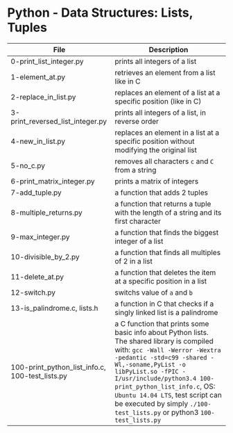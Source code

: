 # Python - Data Structures: Lists, Tuples
| File			| Description				|
|-----------------------|-----------------------------------|
|0-print_list_integer.py| prints all integers of a list	|
|1-element_at.py		| retrieves an element from a list like in C |
|2-replace_in_list.py	| replaces an element of a list at a specific position (like in C) |
|3-print_reversed_list_integer.py|  prints all integers of a list, in reverse order |
|4-new_in_list.py		| replaces an element in a list at a specific position without modifying the original list |
|5-no_c.py			| removes all characters `c` and `C` from a string |
|6-print_matrix_integer.py | prints a matrix of integers |
|7-add_tuple.py		| a function that adds 2 tuples	|
|8-multiple_returns.py	| a function that returns a tuple with the length of a string and its first character |
|9-max_integer.py		| a function that finds the biggest integer of a list	|
|10-divisible_by_2.py	| a function that finds all multiples of 2 in a list	|
|11-delete_at.py		| a function that deletes the item at a specific position in a list	|
|12-switch.py		| switchs value of `a` and `b`	|
|13-is_palindrome.c, lists.h | a function in C that checks if a singly linked list is a palindrome |
|100-print_python_list_info.c, 100-test_lists.py | a C function that prints some basic info about Python lists. The shared library is compiled with: `gcc -Wall -Werror -Wextra -pedantic -std=c99 -shared -Wl,-soname,PyList -o libPyList.so -fPIC -I/usr/include/python3.4 100-print_python_list_info.c`, OS: `Ubuntu 14.04 LTS`, test script can be executed by simply `./100-test_lists.py` or python3 `100-test_lists.py` |
